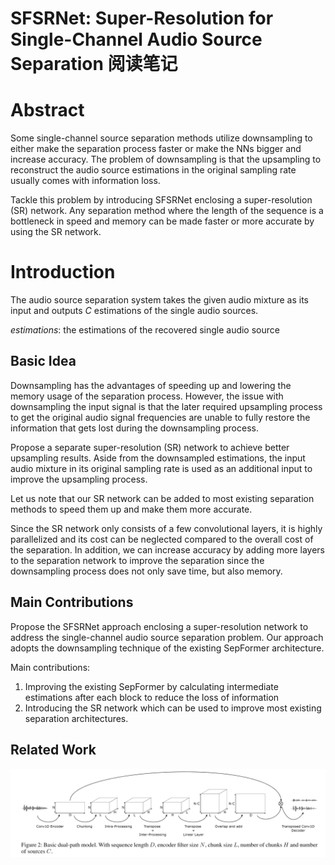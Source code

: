 # SFSRNet: Super-Resolution for Single-Channel Audio Source Separation 阅读笔记

# Abstract
Some single-channel source separation methods utilize downsampling to either make the separation process faster or make the NNs bigger and increase accuracy. The problem of downsampling is that the upsampling to reconstruct the audio source estimations in the original sampling rate usually comes with information loss.

Tackle this problem by introducing SFSRNet enclosing a super-resolution (SR) network. Any separation method where the length of the sequence is a bottleneck in speed and memory can be made faster or more accurate by using the SR network.

# Introduction
The audio source separation system takes the given audio mixture as its input and outputs $C$ estimations of the single audio sources.

*estimations*: the estimations of the recovered single audio source

## Basic Idea
Downsampling has the advantages of speeding up and lowering the memory usage of the separation process. However, the issue with downsampling the input signal is that the later required upsampling process to get the original audio signal frequencies are unable to fully restore the information that gets lost during the downsampling process.

Propose a separate super-resolution (SR) network to achieve better upsampling results. Aside from the downsampled estimations, the input audio mixture in its original sampling rate is used as an additional input to improve the upsampling process.

Let us note that our SR network can be added to most existing separation methods to speed them up and make them more accurate.

Since the SR network only consists of a few convolutional layers, it is highly parallelized and its cost can be neglected compared to the overall cost of the separation. In addition, we can increase accuracy by adding more layers to the separation network to improve the separation since the downsampling process does not only save time, but also memory.

## Main Contributions
Propose the SFSRNet approach enclosing a super-resolution network to address the single-channel audio source separation problem. Our approach adopts the downsampling technique of the existing SepFormer architecture.

Main contributions:
1. Improving the existing SepFormer by calculating intermediate estimations after each block to reduce the loss of information
2. Introducing the SR network which can be used to improve most existing separation architectures.

## Related Work


![](https://raw.githubusercontent.com/FYJNEVERFOLLOWS/Picture-Bed/main/202205/20220610145329.png)